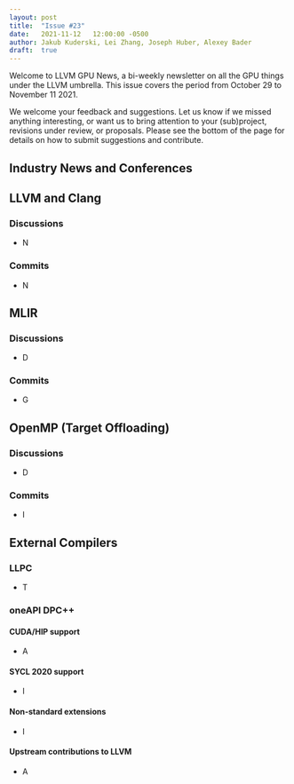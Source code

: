 ```yaml
---
layout: post
title:  "Issue #23"
date:   2021-11-12   12:00:00 -0500
author: Jakub Kuderski, Lei Zhang, Joseph Huber, Alexey Bader
draft:  true
---
```


Welcome to LLVM GPU News, a bi-weekly newsletter on all the GPU things under the LLVM umbrella.
This issue covers the period from October 29 to November 11 2021.

We welcome your feedback and suggestions. Let us know if we missed anything interesting, or want us to bring attention to your (sub)project, revisions under review, or proposals. Please see the bottom of the page for details on how to submit suggestions and contribute.


## Industry News and Conferences


##  LLVM and Clang

### Discussions

*  N

### Commits

*  N


## MLIR

### Discussions

*  D

### Commits

*  G


## OpenMP (Target Offloading)

### Discussions

*  D

### Commits

*  I


## External Compilers

### LLPC

*  T

### oneAPI DPC++

#### CUDA/HIP support

*  A

#### SYCL 2020 support

*  I

#### Non-standard extensions

*  I

#### Upstream contributions to LLVM

*  A

